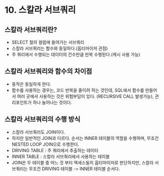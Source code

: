 # 10. 스칼라 서브쿼리

## 스칼라 서브쿼리란?
- SELECT 절의 컬럼에 들어가는 서브쿼리
- 스칼라 서브쿼리는 함수와 동일하다.(옵티마이저 관점)
- 주 쿼리에서 수행되는 데이터의 건수만큼 반복 수행된다.(캐시 사용 가능)

## 스칼라 서브쿼리와 함수의 차이점
- 동작은 동일하게 한다.
- 함수를 사용하는 경우는, 코드 반복을 줄이려 하는 것인데, SQL에서 함수를 만들어서 여러 곳에서 사용하는 것은 위험부담이 있다. (RECURSIVE CALL 발생가능), 관리포인트가 하나 늘어나는 것이다.


## 스칼라 서브쿼리의 수행 방식
- 스칼라 서브쿼리도 JOIN이다.
- 하지만 일반적인 JOIN과 다르다. 순서는 INNER 테이블의 역할을 수행하며, 무조건 NESTED LOOP JOIN으로 수행한다.
- DRIVING TABLE : 주 쿼리에서 추출하는 데이터
- INNER TABLE : 스칼라 서브쿼리에서 사용하는 테이블
- JOIN은 두 테이블 중 어느 것 부터 액세스될지 옵티마이저로 판단하지만, 스칼라 서브쿼리는 무조건 DRIVING 테이블 -> INNER 테이블 순서다.

